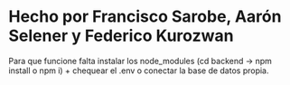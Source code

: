 # Hecho por Francisco Sarobe, Aarón Selener y Federico Kurozwan

Para que funcione falta instalar los node_modules (cd backend -> npm install o npm i) + chequear el .env o conectar la base de datos propia.
